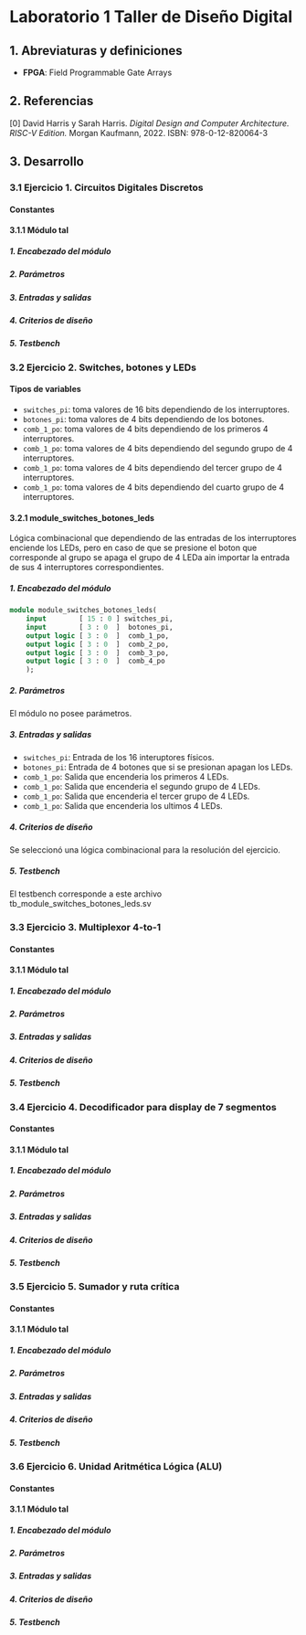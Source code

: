 # Laboratorio 1 Taller de Diseño Digital

## 1. Abreviaturas y definiciones
- **FPGA**: Field Programmable Gate Arrays

## 2. Referencias
[0] David Harris y Sarah Harris. *Digital Design and Computer Architecture. RISC-V Edition.* Morgan Kaufmann, 2022. ISBN: 978-0-12-820064-3

## 3. Desarrollo




### 3.1 Ejercicio 1. Circuitos Digitales Discretos




#### Constantes



#### 3.1.1 Módulo tal



##### 1. Encabezado del módulo



##### 2. Parámetros



##### 3. Entradas y salidas



##### 4. Criterios de diseño



##### 5. Testbench



### 3.2 Ejercicio 2. Switches, botones y LEDs
#### Tipos de variables
- `switches_pi`: toma valores de 16 bits dependiendo de los interruptores.
- `botones_pi`: toma valores de 4 bits dependiendo de los botones.
- `comb_1_po`: toma valores de 4 bits dependiendo de los primeros 4 interruptores.
- `comb_1_po`: toma valores de 4 bits dependiendo del segundo grupo de 4 interruptores.
- `comb_1_po`: toma valores de 4 bits dependiendo del tercer grupo de 4 interruptores.
- `comb_1_po`: toma valores de 4 bits dependiendo del cuarto grupo de 4 interruptores.
#### 3.2.1  module_switches_botones_leds
Lógica combinacional que dependiendo de las entradas de los interruptores enciende los LEDs, pero en caso de que se presione el boton que corresponde al grupo se apaga el grupo de 4 LEDa ain importar la entrada de sus 4 interruptores correspondientes.
##### 1. Encabezado del módulo
```SystemVerilog
module module_switches_botones_leds(
    input        [ 15 : 0 ] switches_pi,
    input        [ 3 : 0  ]  botones_pi,
    output logic [ 3 : 0  ]  comb_1_po,
    output logic [ 3 : 0  ]  comb_2_po,
    output logic [ 3 : 0  ]  comb_3_po,
    output logic [ 3 : 0  ]  comb_4_po
    );
```
##### 2. Parámetros

El módulo no posee parámetros. 

##### 3. Entradas y salidas
- `switches_pi`: Entrada de los 16 interuptores físicos.
- `botones_pi`: Entrada de 4 botones que si se presionan apagan los LEDs.
- `comb_1_po`: Salida que encenderia los primeros 4 LEDs.
- `comb_1_po`: Salida que encenderia el segundo grupo de 4 LEDs.
- `comb_1_po`: Salida que encenderia el tercer grupo de 4 LEDs.
- `comb_1_po`: Salida que encenderia los ultimos 4 LEDs.
##### 4. Criterios de diseño

Se seleccionó una lógica combinacional para la resolución del ejercicio.

##### 5. Testbench

El testbench corresponde a este archivo tb_module_switches_botones_leds.sv 













### 3.3 Ejercicio 3. Multiplexor 4-to-1



#### Constantes



#### 3.1.1 Módulo tal



##### 1. Encabezado del módulo



##### 2. Parámetros



##### 3. Entradas y salidas



##### 4. Criterios de diseño



##### 5. Testbench












### 3.4 Ejercicio 4. Decodificador para display de 7 segmentos




#### Constantes



#### 3.1.1 Módulo tal



##### 1. Encabezado del módulo



##### 2. Parámetros



##### 3. Entradas y salidas



##### 4. Criterios de diseño



##### 5. Testbench










### 3.5 Ejercicio 5. Sumador y ruta crítica



#### Constantes



#### 3.1.1 Módulo tal



##### 1. Encabezado del módulo



##### 2. Parámetros



##### 3. Entradas y salidas



##### 4. Criterios de diseño



##### 5. Testbench











### 3.6 Ejercicio 6. Unidad Aritmética Lógica (ALU)




#### Constantes



#### 3.1.1 Módulo tal



##### 1. Encabezado del módulo



##### 2. Parámetros



##### 3. Entradas y salidas



##### 4. Criterios de diseño



##### 5. Testbench


